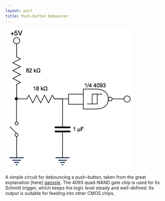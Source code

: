 ```yaml
---
layout: post
title: Push-button Debouncer
---
```


![Push-button Debouncer](/images/push_button_debouncer.png)

A simple circuit for debouncing a push-button, taken from the great explanation
[here] [ganssle]. The 4093 quad-NAND gate chip is used for its Schmitt trigger,
which keeps the logic level steady and well-defined. Its output is suitable for
feeding into other CMOS chips.

[ganssle]: http://www.ganssle.com/debouncing-pt2.htm
